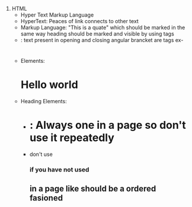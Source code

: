 1. HTML
    - Hyper Text Markup Language
    - HyperText: Peaces of link connects to other text
    - Markup Language: "This is a quate" which should be marked in the same way heading should be marked and visible by using tags
    - <Tag>: text present in opening and closing angular brancket are tags ex- <h1></h1>
    - Elements: <h1>Hello world</h1>
    - Heading Elements:
        - <h1> : Always one in a page so don't use it repeatedly
        - don't use <h3> if you have not used <h2> in a page like should be a ordered fasioned
